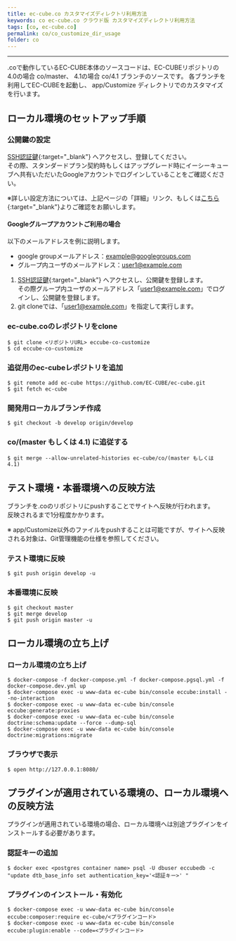 ```yaml
---
title: ec-cube.co カスタマイズディレクトリ利用方法
keywords: co ec-cube.co クラウド版 カスタマイズディレクトリ利用方法
tags: [co, ec-cube.co]
permalink: co/co_customize_dir_usage
folder: co
---
```



---

.coで動作しているEC-CUBE本体のソースコードは、EC-CUBEリポジトリの 4.0の場合 co/master、 4.1の場合 co/4.1 ブランチのソースです。 
各ブランチを利用してEC-CUBEを起動し、 app/Customize ディレクトリでのカスタマイズを行います。

## ローカル環境のセットアップ手順

### 公開鍵の設定

[SSH認証鍵](https://source.cloud.google.com/user/ssh_keys?register=true){:target="_blank"} へアクセスし、登録してください。  
その際、スタンダードプラン契約時もしくはアップグレード時にイーシーキューブへ共有いただいたGoogleアカウントでログインしていることをご確認ください。  

※詳しい設定方法については、上記ページの「詳細」リンク、もしくは[こちら](https://cloud.google.com/source-repositories/docs/authentication#ssh){:target="_blank"}よりご確認をお願いします。

#### Googleグループアカウントご利用の場合

以下のメールアドレスを例に説明します。
- google groupメールアドレス：example@googlegroups.com
- グループ内ユーザのメールアドレス：user1@example.com

1. [SSH認証鍵](https://source.cloud.google.com/user/ssh_keys?register=true){:target="_blank"} へアクセスし、公開鍵を登録します。  
  その際グループ内ユーザのメールアドレス「user1@example.com」でログインし、公開鍵を登録します。
1. git cloneでは、「user1@example.com」を指定して実行します。

### ec-cube.coのレポジトリをclone

```
$ git clone <リポジトリURL> eccube-co-customize
$ cd eccube-co-customize
```

### 追従用のec-cubeレポジトリを追加

```
$ git remote add ec-cube https://github.com/EC-CUBE/ec-cube.git
$ git fetch ec-cube
```

### 開発用ローカルブランチ作成

```
$ git checkout -b develop origin/develop
```

### co/(master もしくは 4.1) に追従する

```
$ git merge --allow-unrelated-histories ec-cube/co/(master もしくは 4.1)
```

## テスト環境・本番環境への反映方法

ブランチを.coのリポジトリにpushすることでサイトへ反映が行われます。  
反映されるまで1分程度かかります。  

※ app/Customize以外のファイルをpushすることは可能ですが、サイトへ反映される対象は、Git管理機能の仕様を参照してください。

### テスト環境に反映

```
$ git push origin develop -u
```

### 本番環境に反映

```
$ git checkout master
$ git merge develop
$ git push origin master -u
```

## ローカル環境の立ち上げ

### ローカル環境の立ち上げ

```
$ docker-compose -f docker-compose.yml -f docker-compose.pgsql.yml -f docker-compose.dev.yml up
$ docker-compose exec -u www-data ec-cube bin/console eccube:install --no-interaction
$ docker-compose exec -u www-data ec-cube bin/console eccube:generate:proxies
$ docker-compose exec -u www-data ec-cube bin/console doctrine:schema:update --force --dump-sql
$ docker-compose exec -u www-data ec-cube bin/console doctrine:migrations:migrate
```

### ブラウザで表示

```
$ open http://127.0.0.1:8080/
```

## プラグインが適用されている環境の、ローカル環境への反映方法

プラグインが適用されている環境の場合、ローカル環境へは別途プラグインをインストールする必要があります。

### 認証キーの追加

```
$ docker exec <postgres container name> psql -U dbuser eccubedb -c "update dtb_base_info set authentication_key='<認証キー>' "
```

### プラグインのインストール・有効化

```
$ docker-compose exec -u www-data ec-cube bin/console eccube:composer:require ec-cube/<プラグインコード>
$ docker-compose exec -u www-data ec-cube bin/console eccube:plugin:enable --code=<プラグインコード>
```
